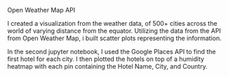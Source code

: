 Open Weather Map API



I created a visualization from the weather data, of 500+ cities across the world of varying distance from the equator. Utilizing the data from the API from Open Weather Map, i built scatter plots representing the information.


In the second jupyter notebook, I used the Google Places API to find the first hotel for each city. I then plotted the hotels on top of a humidity heatmap with each pin containing the Hotel Name, City, and Country.




